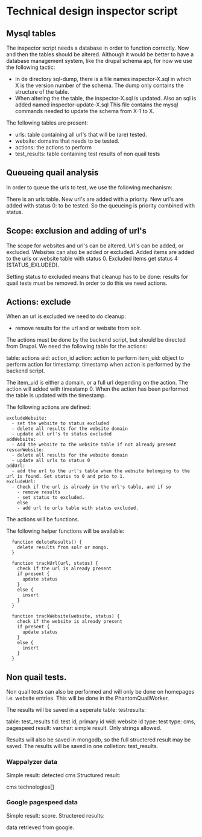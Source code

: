 # Technical design inspector script

## Mysql tables

The inspector script needs a database in order to function correctly. Now and then the tables should be altered.
Although it would be better to have a database management system, like the drupal schema api, for now we use the following
tactic:

  - In de directory sql-dump, there is a file names inspector-X.sql in which X is the version number of the schema.
    The dump only contains the structure of the table.
  - When altering the the table, the inspector-X.sql is updated. Also an sql is added named inspector-update-X.sql
    This file contains the mysql commands needed to update the schema from X-1 to X.

The following tables are present:

  - urls: table containing all url's that will be (are) tested.
  - website: domains that needs to be tested.
  - actions: the actions to perform
  - test_results: table containing test results of non quail tests

## Queueing quail analysis

In order to queue the urls to test, we use the following mechanism:

There is an urls table. New url's are added with a priority. New url's are added with status 0: to be tested.
So the queueing is priority combined with status.

## Scope: exclusion and adding of url's

The scope for websites and url's can be altered. Url's can be added, or excluded. Websites can also be added or excluded.
Added items are added to the urls or website table with status 0.
Excluded items get status 4 (STATUS_EXLUDED).

Setting status to excluded means that cleanup has to be done: results for quail tests must be removed. In order to do this
we need actions.

## Actions: exclude

When an url is excluded we need to do cleanup:

- remove results for the url and or website from solr.

The actions must be done by the backend script, but should be directed from Drupal.
We need the following table for the actions:

  table: actions
    aid: action_id
    action: action to perform
    item_uid: object to perform action for
    timestamp: timestamp when action is performed by the backend script.

The item_uid is either a domain, or a full url depending on the action. The action will added with timestamp 0.
When the action has been performed the table is updated with the timestamp.

The following actions are defined:

    excludeWebsite:
      - set the website to status excluded
      - delete all results for the website domain
      - update all url's to status excluded
    addWebsite:
      - Add the website to the website table if not already present
    rescanWebsite:
      - delete all results for the website domain
      - update all urls to status 0
    addUrl:
      - add the url to the url's table when the website belonging to the url is found. Set status to 0 and prio to 1.
    excludeUrl:
      - Check if the url is already in the url's table, and if so
        - remove results
        - set status to excluded.
        else
        - add url to urls table with status excluded.

The actions will be functions.

The following helper functions will be available:

      function deleteResults() {
        delete results from solr or mongo.
      }

      function trackUrl(url, status) {
        check if the url is already present
        if present {
          update status
        }
        else {
          insert
        }
      }

      function trackWebsite(website, status) {
        check if the website is already present
        if present {
          update status
        }
        else {
          insert
        }
      }

## Non quail tests.

Non quail tests can also be performed and will only be done on homepages i.e. website entries.
This will be done in the PhantomQuailWorker.

The results will be saved in a seperate table: testresults:

  table: test_results
    tid: test id, primary id
    wid: website id
    type: test type: cms, pagespeed
    result: varchar: simple result. Only strings allowed.

Results will also be saved in mongodb, so the full structered result may be saved.
The results will be saved in one colletion: test_results.

### Wappalyzer data

Simple result: detected cms
Structured result:

  cms
  technologies[]

### Google pagespeed data

Simple result: score.
Structered results:

   data retrieved from google.